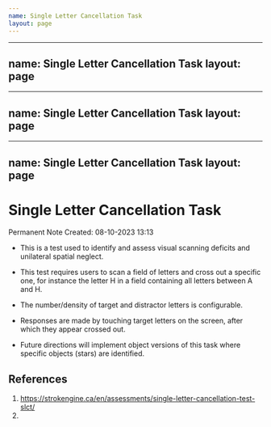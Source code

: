 ```yaml
---
name: Single Letter Cancellation Task
layout: page
---
```

---
name: Single Letter Cancellation Task
layout: page
---
---
name: Single Letter Cancellation Task
layout: page
---
---
name: Single Letter Cancellation Task
layout: page
---
# Single Letter Cancellation Task
Permanent Note
Created: 08-10-2023 13:13


- This is a test used to identify and assess visual scanning deficits and unilateral spatial neglect.
    
- This test requires users to scan a field of letters and cross out a specific one, for instance the letter H in a field containing all letters between A and H. 
    
- The number/density of target and distractor letters is configurable.
    
- Responses are made by touching target letters on the screen, after which they appear crossed out.
    
- Future directions will implement object versions of this task where specific objects (stars) are identified. 


## References
1. https://strokengine.ca/en/assessments/single-letter-cancellation-test-slct/
2. 